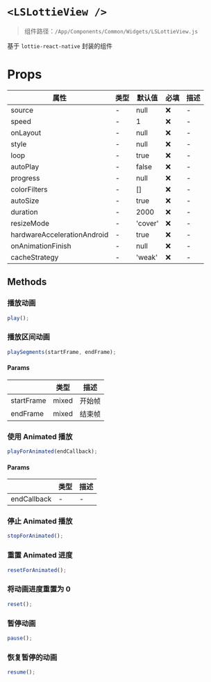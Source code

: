 # `<LSLottieView />`

> 组件路径：`/App/Components/Common/Widgets/LSLottieView.js`

基于 `lottie-react-native` 封装的组件

# Props

| 属性                        | 类型 | 默认值  | 必填 | 描述 |
| --------------------------- | ---- | ------- | ---- | ---- |
| source                      | -    | null    | ❌   | -    |
| speed                       | -    | 1       | ❌   | -    |
| onLayout                    | -    | null    | ❌   | -    |
| style                       | -    | null    | ❌   | -    |
| loop                        | -    | true    | ❌   | -    |
| autoPlay                    | -    | false   | ❌   | -    |
| progress                    | -    | null    | ❌   | -    |
| colorFilters                | -    | []      | ❌   | -    |
| autoSize                    | -    | true    | ❌   | -    |
| duration                    | -    | 2000    | ❌   | -    |
| resizeMode                  | -    | 'cover' | ❌   | -    |
| hardwareAccelerationAndroid | -    | true    | ❌   | -    |
| onAnimationFinish           | -    | null    | ❌   | -    |
| cacheStrategy               | -    | 'weak'  | ❌   | -    |

## Methods

### 播放动画

```js
play();
```

### 播放区间动画

```js
playSegments(startFrame, endFrame);
```

#### Params

|            | 类型  | 描述   |
| ---------- | ----- | ------ |
| startFrame | mixed | 开始帧 |
| endFrame   | mixed | 结束帧 |

### 使用 Animated 播放

```js
playForAnimated(endCallback);
```

#### Params

|             | 类型 | 描述 |
| ----------- | ---- | ---- |
| endCallback | -    | -    |

### 停止 Animated 播放

```js
stopForAnimated();
```

### 重置 Animated 进度

```js
resetForAnimated();
```

### 将动画进度重置为 0

```js
reset();
```

### 暂停动画

```js
pause();
```

### 恢复暂停的动画

```js
resume();
```
